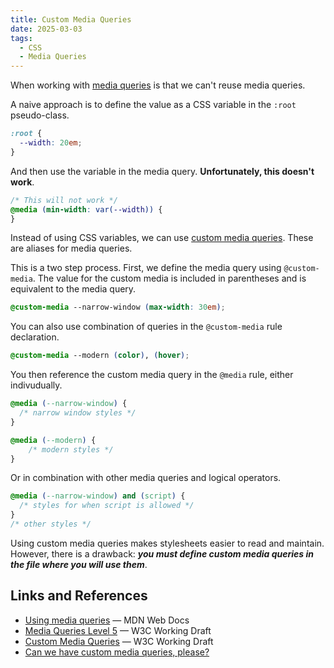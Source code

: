 ```yaml
---
title: Custom Media Queries
date: 2025-03-03
tags:
  - CSS
  - Media Queries
---
```


When working with [media queries](https://developer.mozilla.org/en-US/docs/Web/CSS/CSS_media_queries) is that we can't reuse media queries.

A naive approach is to define the value as a CSS variable in the `:root` pseudo-class.

```css
:root {
  --width: 20em;
}
```

And then use the variable in the media query. **Unfortunately, this doesn't work**.

```css
/* This will not work */
@media (min-width: var(--width)) {
}
```

Instead of using CSS variables, we can use [custom media queries](https://developer.mozilla.org/en-US/docs/Web/CSS/@media#Custom_media_queries). These are aliases for media queries.

This is a two step process. First, we define the media query using `@custom-media`. The value for the custom media is included in parentheses and is equivalent to the media query.

```css
@custom-media --narrow-window (max-width: 30em);
```

You can also use combination of queries in the `@custom-media` rule declaration.

```css
@custom-media --modern (color), (hover);
```

You then reference the custom media query in the `@media` rule, either indivudually.

```css
@media (--narrow-window) {
  /* narrow window styles */
}

@media (--modern) {
	/* modern styles */
}
```

Or in combination with other media queries and logical operators.

```css
@media (--narrow-window) and (script) {
  /* styles for when script is allowed */
}
/* other styles */
```

Using custom media queries makes stylesheets easier to read and maintain. However, there is a drawback: ***you must define custom media queries in the file where you will use them***.

## Links and References

* [Using media queries](https://developer.mozilla.org/en-US/docs/Web/CSS/CSS_media_queries/Using_media_queries) &mdash; MDN Web Docs
* [Media Queries Level 5](https://www.w3.org/TR/mediaqueries-5/) &mdash; W3C Working Draft
* [Custom Media Queries](https://www.w3.org/TR/mediaqueries-5/#custom-mq) &mdash; W3C Working Draft
* [Can we have custom media queries, please?](https://dev.to/stefanjudis/can-we-have-custom-media-queries-please-ngb)
